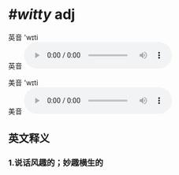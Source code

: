 # ***\#witty*** adj
英音 'wɪti  
英音
<audio src="./media/witty1_AAC.aac" controls="controls"></audio>

美音 'wɪti  
美音
<audio src="./media/witty1_AAC.aac" controls="controls"></audio>



  

英文释义
---
### 1.**说话风趣的；妙趣横生的**  


